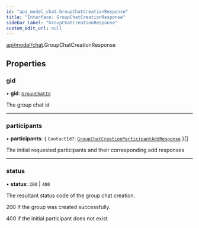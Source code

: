```yaml
---
id: "api_model_chat.GroupChatCreationResponse"
title: "Interface: GroupChatCreationResponse"
sidebar_label: "GroupChatCreationResponse"
custom_edit_url: null
---
```


[api/model/chat](/api/modules/api_model_chat.md).GroupChatCreationResponse

## Properties

### gid

• **gid**: [`GroupChatId`](/api/types/api_model_aliases.GroupChatId.md)

The group chat id

___

### participants

• **participants**: { `ContactId?`: [`GroupChatCreationParticipantAddResponse`](/api/interfaces/api_model_chat.GroupChatCreationParticipantAddResponse.md)  }[]

The initial requested participants and their corresponding add responses

___

### status

• **status**: ``200`` \| ``400``

The resultant status code of the group chat creation.

200 if the group was created successfully.

400 if the initial participant does not exist
